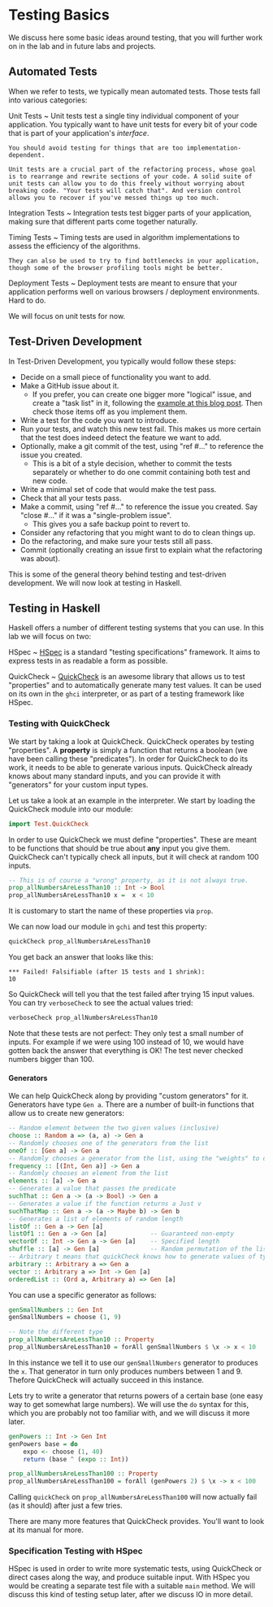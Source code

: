 # Testing Basics

We discuss here some basic ideas around testing, that you will further work on in the lab and in future labs and projects.

## Automated Tests

When we refer to tests, we typically mean automated tests. Those tests fall into various categories:

Unit Tests
  ~ Unit tests test a single tiny individual component of your application. You typically want to have unit tests for every bit of your code that is part of your application's *interface*.

    You should avoid testing for things that are too implementation-dependent.

    Unit tests are a crucial part of the refactoring process, whose goal is to rearrange and rewrite sections of your code. A solid suite of unit tests can allow you to do this freely without worrying about breaking code. "Your tests will catch that". And version control allows you to recover if you've messed things up too much.

Integration Tests
  ~ Integration tests test bigger parts of your application, making sure that different parts come together naturally.

Timing Tests
  ~ Timing tests are used in algorithm implementations to assess the efficiency of the algorithms.

    They can also be used to try to find bottlenecks in your application, though some of the browser profiling tools might be better.

Deployment Tests
  ~ Deployment tests are meant to ensure that your application performs well on various browsers / deployment environments. Hard to do.

We will focus on unit tests for now.

## Test-Driven Development

In Test-Driven Development, you typically would follow these steps:

- Decide on a small piece of functionality you want to add.
- Make a GitHub issue about it.
    - If you prefer, you can create one bigger more "logical" issue, and create a "task list" in it, following the [example at this blog post](https://github.com/blog/1375%0A-task-lists-in-gfm-issues-pulls-comments). Then check those items off as you implement them.
- Write a test for the code you want to introduce.
- Run your tests, and watch this new test fail. This makes us more certain that the test does indeed detect the feature we want to add.
- Optionally, make a git commit of the test, using "ref #..." to reference the issue you created.
    - This is a bit of a style decision, whether to commit the tests separately or whether to do one commit containing both test and new code.
- Write a minimal set of code that would make the test pass.
- Check that all your tests pass.
- Make a commit, using "ref #..." to reference the issue you created. Say "close #..." if it was a "single-problem issue".
    - This gives you a safe backup point to revert to.
- Consider any refactoring that you might want to do to clean things up.
- Do the refactoring, and make sure your tests still all pass.
- Commit (optionally creating an issue first to explain what the refactoring was about).

This is some of the general theory behind testing and test-driven development. We will now look at testing in Haskell.

## Testing in Haskell

Haskell offers a number of different testing systems that you can use. In this lab we will focus on two:

HSpec
  ~ [HSpec](https://hspec.github.io/) is a standard "testing specifications" framework. It aims to express tests in as readable a form as possible.

QuickCheck
  ~ [QuickCheck](http://www.cse.chalmers.se/~rjmh/QuickCheck/manual.html) is an awesome library that allows us to test "properties" and to automatically generate many test values. It can be used on its own in the `ghci` interpreter, or as part of a testing framework like HSpec.

### Testing with QuickCheck

We start by taking a look at QuickCheck. QuickCheck operates by testing "properties". A **property** is simply a function that returns a boolean (we have been calling these "predicates"). In order for QuickCheck to do its work, it needs to be able to generate various inputs. QuickCheck already knows about many standard inputs, and you can provide it with "generators" for your custom input types.

Let us take a look at an example in the interpreter. We start by loading the QuickCheck module into our module:
```haskell
import Test.QuickCheck
```

In order to use QuickCheck we must define "properties". These are meant to be functions that should be true about **any** input you give them. QuickCheck can't typically check all inputs, but it will check at random 100 inputs.
```haskell
-- This is of course a "wrong" property, as it is not always true.
prop_allNumbersAreLessThan10 :: Int -> Bool
prop_allNumbersAreLessThan10 x =  x < 10
```
It is customary to start the name of these properties via `prop`.

We can now load our module in `gchi` and test this property:
```haskell
quickCheck prop_allNumbersAreLessThan10
```
You get back an answer that looks like this:
```
*** Failed! Falsifiable (after 15 tests and 1 shrink):
10
```
So QuickCheck will tell you that the test failed after trying 15 input values. You can try `verboseCheck` to see the actual values tried:
```haskell
verboseCheck prop_allNumbersAreLessThan10
```

Note that these tests are not perfect: They only test a small number of inputs. For example if we were using 100 instead of 10, we would have gotten back the answer that everything is OK! The test never checked numbers bigger than 100.

#### Generators

We can help QuickCheck along by providing "custom generators" for it. Generators have type `Gen a`. There are a number of built-in functions that allow us to create new generators:
```haskell
-- Random element between the two given values (inclusive)
choose :: Random a => (a, a) -> Gen a
-- Randomly chooses one of the generators from the list
oneOf :: [Gen a] -> Gen a
-- Randomly chooses a generator from the list, using the "weights" to determine frequency
frequency :: [(Int, Gen a)] -> Gen a
-- Randomly chooses an element from the list
elements :: [a] -> Gen a
-- Generates a value that passes the predicate
suchThat :: Gen a -> (a -> Bool) -> Gen a
-- Generates a value if the function returns a Just v
suchThatMap :: Gen a -> (a -> Maybe b) -> Gen b
-- Generates a list of elements of random length
listOf :: Gen a -> Gen [a]
listOf1 :: Gen a -> Gen [a]            -- Guaranteed non-empty
vectorOf :: Int -> Gen a -> Gen [a]    -- Specified length
shuffle :: [a] -> Gen [a]              -- Random permutation of the list
-- Arbitrary t means that quickCheck knows how to generate values of type t
arbitrary :: Arbitrary a => Gen a
vector :: Arbitrary a => Int -> Gen [a]
orderedList :: (Ord a, Arbitrary a) => Gen [a]
```

You can use a specific generator as follows:
```haskell
genSmallNumbers :: Gen Int
genSmallNumbers = choose (1, 9)

-- Note the different type
prop_allNumbersAreLessThan10 :: Property
prop_allNumbersAreLessThan10 = forAll genSmallNumbers $ \x -> x < 10
```
In this instance we tell it to use our `genSmallNumbers` generator to produces the `x`. That generator in turn only produces numbers between 1 and 9. Thefore QuickCheck will actually succeed in this instance.

Lets try to write a generator that returns powers of a certain base (one easy way to get somewhat large numbers). We will use the `do` syntax for this, which you are probably not too familiar with, and we will discuss it more later.
```haskell
genPowers :: Int -> Gen Int
genPowers base = do
    expo <- choose (1, 40)
    return (base ^ (expo :: Int))

prop_allNumbersAreLessThan100 :: Property
prop_allNumbersAreLessThan100 = forAll (genPowers 2) $ \x -> x < 100
```
Calling `quickCheck` on `prop_allNumbersAreLessThan100` will now actually fail (as it should) after just a few tries.

There are many more features that QuickCheck provides. You'll want to look at its manual for more.

### Specification Testing with HSpec

HSpec is used in order to write more systematic tests, using QuickCheck or direct cases along the way, and produce suitable input. With HSpec you would be creating a separate test file with a suitable `main` method. We will discuss this kind of testing setup later, after we discuss IO in more detail.
